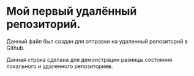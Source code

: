 # Мой первый удалённый репозиторий.

Данный файл был создан для отправки на удаленный репозиторий в Github.

Данная строка сделана для демонстрации разницы состояния локального и удаленного репозиториев.